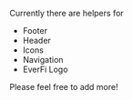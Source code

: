 Currently there are helpers for

* Footer
* Header
* Icons
* Navigation
* EverFi Logo

Please feel free to add more!
